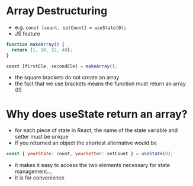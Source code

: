 # Array Destructuring

- e.g. `const [count, setCount] = useState(0);`
- JS feature

```javascript
function makeArray() {
  return [1, 10, 32, 40];
}

const [firstEle, secondEle] = makeArray();
```

- the square brackets do not create an array
- the fact that we use brackets means the function must return an array (!!)

# Why does useState return an array?

- for each piece of state in React, the name of the state variable and setter must be unique
- if you returned an object the shortest alternative would be

```javascript
const { yourState: count, yourSetter: setCount } = useState(0);
```

- it makes it easy to access the two elements necessary for state management...
- it is for convenience
